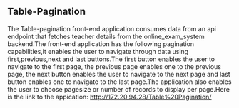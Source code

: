 ## Table-Pagination
The Table-pagination front-end application consumes data from an api endpoint that fetches teacher details from the online_exam_system backend.The front-end application has the following pagination capabilities,it enables the user to navigate through  data using first,previous,next and last buttons.The first button enables the user to navigate to the first page, the previous page enables one to the previous page, the next button enables the user to navigate to the next page and last button enables one to navigate to the last page.The application also enables the user to choose pagesize or number of records to display per page.Here is the link to the appication:
http://172.20.94.28/Table%20Pagination/
